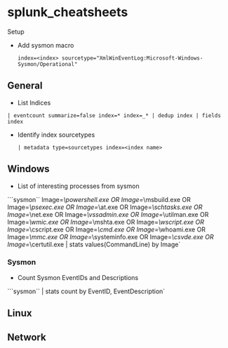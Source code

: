 # splunk\_cheatsheets

Setup

* Add sysmon macro

  `index=<index> sourcetype="XmlWinEventLog:Microsoft-Windows-Sysmon/Operational"`

## General

* List Indices

`| eventcount summarize=false index=* index=_* | dedup index | fields index`

* Identify index sourcetypes

  `| metadata type=sourcetypes index=<index name>`

## Windows

* List of interesting processes from sysmon

```sysmon`` Image=_\powershell.exe OR Image=_\msbuild.exe OR Image=_\psexec.exe OR Image=_\at.exe OR Image=_\schtasks.exe OR Image=_\net.exe OR Image=_\vssadmin.exe OR Image=_\utilman.exe OR Image=_\wmic.exe OR Image=_\mshta.exe OR Image=_\wscript.exe OR Image=_\cscript.exe OR Image=_\cmd.exe OR Image=_\whoami.exe OR Image=_\mmc.exe OR Image=_\systeminfo.exe OR Image=_\csvde.exe OR Image=_\certutil.exe \| stats values\(CommandLine\) by Image\`

### Sysmon

* Count Sysmon EventIDs and Descriptions

```sysmon`` \| stats count by EventID, EventDescription\`

## Linux

## Network

